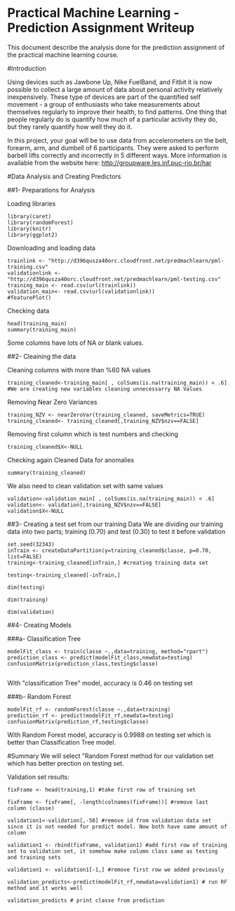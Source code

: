 Practical Machine Learning - Prediction Assignment Writeup
========================================================
This document describe the analysis done for the prediction assignment of the practical machine learning course.

#Introduction

Using devices such as Jawbone Up, Nike FuelBand, and Fitbit it is now possible to collect a large amount of data about personal activity relatively inexpensively. These type of devices are part of the quantified self movement - a group of enthusiasts who take measurements about themselves regularly to improve their health, to find patterns. One thing that people regularly do is quantify how much of a particular activity they do, but they rarely quantify how well they do it.

In this project, your goal will be to use data from accelerometers on the belt, forearm, arm, and dumbell of 6 participants. They were asked to perform barbell lifts correctly and incorrectly in 5 different ways. More information is available from the website here: http://groupware.les.inf.puc-rio.br/har 

#Data Analysis and Creating Predictors

##1- Preparations for Analysis

Loading libraries
```{r ,echo=TRUE, message=FALSE,warning=FALSE,results='hide'}
library(caret)
library(randomForest)
library(knitr)
library(ggplot2)
```

Downloading and loading data
```{r ,echo=TRUE}
trainlink <- "http://d396qusza40orc.cloudfront.net/predmachlearn/pml-training.csv"
validationlink <- "http://d396qusza40orc.cloudfront.net/predmachlearn/pml-testing.csv"
training_main <- read.csv(url(trainlink))
validation_main<- read.csv(url(validationlink))
#featurePlot()
```

Checking data
```{r ,echo=TRUE, message=FALSE,warning=FALSE,results='hide'}
head(training_main)
summary(training_main) 
```
Some columns have lots of NA or blank values.

##2- Cleaining the data

Cleaning columns with more than %60 NA values

```{r ,echo=TRUE}
training_cleaned<-training_main[ , colSums(is.na(training_main)) < .6] #We are creating new variables cleaning unnecessarry NA Values
```
Removing Near Zero Variances

```{r ,echo=TRUE}
training_NZV <- nearZeroVar(training_cleaned, saveMetrics=TRUE)
training_cleaned<- training_cleaned[,training_NZV$nzv==FALSE]
```
Removing first column which is test numbers and checking 

```{r ,echo=TRUE}
training_cleaned$X<-NULL
```
Checking again Cleaned Data for anomalies

```{r ,echo=TRUE, message=FALSE,warning=FALSE,results='hide'}
summary(training_cleaned)

```
We also need to clean validation set with same values

```{r ,echo=TRUE}
validation<-validation_main[ , colSums(is.na(training_main)) < .6]
validation<- validation[,training_NZV$nzv==FALSE]
validation$X<-NULL
```


##3- Creating a test set from our training Data
We are dividing our training data into two parts; training (0.70) and test (0.30) to test it before validation

```{r ,echo=TRUE}
set.seed(32343)
inTrain <- createDataPartition(y=training_cleaned$classe, p=0.70, list=FALSE)
training<-training_cleaned[inTrain,] #creating training data set

testing<-training_cleaned[-inTrain,]

dim(testing)

```
```{r ,echo=TRUE}
dim(training)

```
```{r ,echo=TRUE}
dim(validation)

```

##4- Creating Models

###a-  Classification Tree

```{r ,echo=TRUE}
modelFit_class <- train(classe ~.,data=training, method="rpart")
prediction_class <- predict(modelFit_class,newdata=testing)
confusionMatrix(prediction_class,testing$classe)


```
With "classification Tree" model, accuracy is 0.46 on testing set


###b-  Random Forest


```{r ,echo=TRUE}
modelFit_rf <- randomForest(classe ~.,data=training)
prediction_rf <- predict(modelFit_rf,newdata=testing)
confusionMatrix(prediction_rf,testing$classe)

```
With Random Forest model, accuracy is 0.9988 on testing set which is better than Classification Tree model. 


#Summary
We will select "Random Forest method for our validation set which has better prection on testing set.

Validation set results:

```{r ,echo=TRUE}
fixFrame <- head(training,1) #take first row of training set

fixFrame <- fixFrame[, -length(colnames(fixFrame))] #remove last column (classe)

validation1<-validation[,-58] #remove id from validation data set since it is not needed for predict model. Now both have same amount of column

validation1 <- rbind(fixFrame, validation1) #add first row of training set to validation set, it somehow make column class same as testing and training sets

validation1 <- validation1[-1,] #remove first row we added previously

validation_predicts<-predict(modelFit_rf,newdata=validation1) # run RF method and it works well

validation_predicts # print classe from prediction

```
